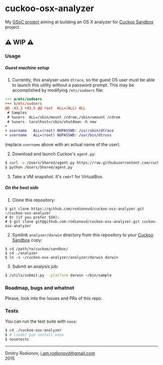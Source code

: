 # cuckoo-osx-analyzer
My [GSoC project](http://www.google-melange.com/gsoc/project/details/google/gsoc2015/rodionovd/5649050225344512) aiming at building an OS X analyzer for [Cuckoo Sandbox](http://www.cuckoosandbox.org/) project.  

:warning: **WIP** :warning:  
----

### Usage


##### Guest machine setup

 1. Currently, this analyser uses `dtrace`, so the guest OS user must be able to launch this utility without a password prompt. This may be accomplished by modifying `/etc/sudoers` file:  

```diff
--- a/etc/sudoers
+++ b/etc/sudoers
@@ -43,3 +43,5 @@ root  ALL=(ALL) ALL
 # Samples
 # %users  ALL=/sbin/mount /cdrom,/sbin/umount /cdrom
 # %users  localhost=/sbin/shutdown -h now
+
+ username   ALL=(root) NOPASSWD: /usr/sbin/dtrace
+ username   ALL=(root) NOPASSWD: /usr/bin/dtruss
```
(replace `username` above with an actual name of the user).

 2. Download and launch Cuckoo's `agent.py`:  

```bash
$ curl -o /Users/Shared/agent.py https://raw.githubusercontent.com/cuckoobox/cuckoo/master/agent/agent.py
$ python /Users/Shared/agent.py
```

 3. Take a VM snapshot. It's `cmd+T` for VirtualBox.

##### On the host side


 1. Clone this repository:  

```shell
$ git clone https://github.com/rodionovd/cuckoo-osx-analyzer.git ~/cuckoo-osx-analyzer
# Or (if you prefer SSH):
# $ git clone git@github.com:rodionovd/cuckoo-osx-analyzer.git cuckoo-osx-analyzer
```

 2. Symlink `analyzer/darwin` directory from this repository to your [Cuckoo Sandbox](https://github.com/cuckoobox/cuckoo/) copy:

```shell
$ cd /path/to/cuckoo/sandbox/
$ cd ./analyzer
$ ln -s ~/cuckoo-osx-analyzer/analyzer/darwin darwin

```

 3. Submit an analysis job:

```bash
$ /utils/submit.py --platform darwin ~/bin/sample
```

### Roadmap, bugs and whatnot  

Please, look into the Issues and PRs of this repo.

### Tests

You can run the test suite with `nose`:  

```bash
$ cd ./cuckoo-osx-analyzer
$ # [sudo] pip install nose
$ nosetests
```

-----

Dmitry Rodionov, i.am.rodionovd@gmail.com  
2015
